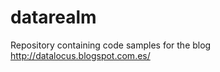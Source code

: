 datarealm
=========

Repository containing code samples for the blog http://datalocus.blogspot.com.es/
